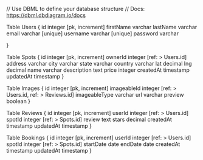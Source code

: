 // Use DBML to define your database structure
// Docs: https://dbml.dbdiagram.io/docs

Table Users {
  id integer [pk, increment]
  firstName varchar
  lastName varchar
  email varchar [unique]
  username varchar [unique]
  password varchar

}

Table Spots {
  id integer [pk, increment]
  ownerId integer [ref: > Users.id]
  address varchar
  city varchar
  state varchar
  country varchar
  lat decimal
  lng decimal
  name varchar
  description text
  price integer
  createdAt timestamp
  updatedAt timestamp
}

Table Images {
  id integer [pk, increment]
  imageableId integer [ref: > Users.id, ref: > Reviews.id]
  imageableType varchar
  url varchar
  preview boolean
}

Table Reviews {
  id integer [pk, increment]
  userId integer [ref: > Users.id]
  spotId integer [ref: > Spots.id]
  review text
  stars decimal
  createdAt timestamp
  updatedAt timestamp
}

Table Bookings {
  id integer [pk, increment]
  userId integer [ref: > Users.id]
  spotId integer [ref: > Spots.id]
  startDate date
  endDate date
  createdAt timestamp
  updatedAt timestamp
}








